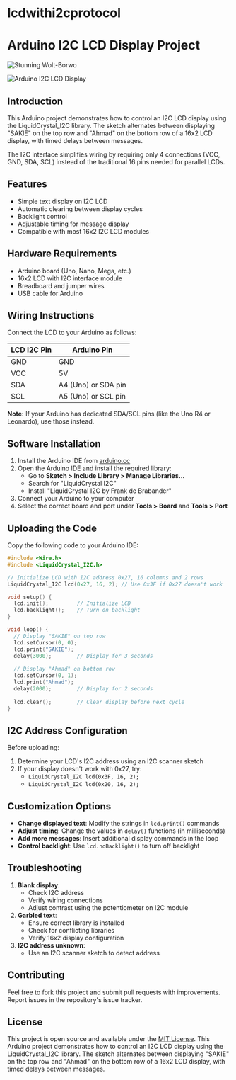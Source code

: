 # lcdwithi2cprotocol
# Arduino I2C LCD Display Project
![Stunning Wolt-Borwo](https://github.com/user-attachments/assets/d699fe28-418d-483e-acca-a22fbf779de9)

![Arduino I2C LCD Display](https://raw.githubusercontent.com/arduino-libraries/LiquidCrystal_I2C/master/extras/LCD-I2C.jpg)

## Introduction
This Arduino project demonstrates how to control an I2C LCD display using the LiquidCrystal_I2C library. The sketch alternates between displaying "SAKIE" on the top row and "Ahmad" on the bottom row of a 16x2 LCD display, with timed delays between messages.

The I2C interface simplifies wiring by requiring only 4 connections (VCC, GND, SDA, SCL) instead of the traditional 16 pins needed for parallel LCDs.

## Features
- Simple text display on I2C LCD
- Automatic clearing between display cycles
- Backlight control
- Adjustable timing for message display
- Compatible with most 16x2 I2C LCD modules

## Hardware Requirements
- Arduino board (Uno, Nano, Mega, etc.)
- 16x2 LCD with I2C interface module
- Breadboard and jumper wires
- USB cable for Arduino

## Wiring Instructions
Connect the LCD to your Arduino as follows:

| LCD I2C Pin | Arduino Pin |
|-------------|-------------|
| GND         | GND         |
| VCC         | 5V          |
| SDA         | A4 (Uno) or SDA pin |
| SCL         | A5 (Uno) or SCL pin |

**Note:** If your Arduino has dedicated SDA/SCL pins (like the Uno R4 or Leonardo), use those instead.

## Software Installation
1. Install the Arduino IDE from [arduino.cc](https://www.arduino.cc/en/software)
2. Open the Arduino IDE and install the required library:
   - Go to **Sketch > Include Library > Manage Libraries...**
   - Search for "LiquidCrystal I2C"
   - Install "LiquidCrystal I2C by Frank de Brabander"
3. Connect your Arduino to your computer
4. Select the correct board and port under **Tools > Board** and **Tools > Port**

## Uploading the Code
Copy the following code to your Arduino IDE:

```cpp
#include <Wire.h>
#include <LiquidCrystal_I2C.h>

// Initialize LCD with I2C address 0x27, 16 columns and 2 rows
LiquidCrystal_I2C lcd(0x27, 16, 2); // Use 0x3F if 0x27 doesn't work

void setup() {
  lcd.init();         // Initialize LCD
  lcd.backlight();    // Turn on backlight
}

void loop() {
  // Display "SAKIE" on top row
  lcd.setCursor(0, 0);
  lcd.print("SAKIE");
  delay(3000);        // Display for 3 seconds
  
  // Display "Ahmad" on bottom row
  lcd.setCursor(0, 1);
  lcd.print("Ahmad");
  delay(2000);        // Display for 2 seconds
  
  lcd.clear();        // Clear display before next cycle
}
```

## I2C Address Configuration
Before uploading:
1. Determine your LCD's I2C address using an I2C scanner sketch
2. If your display doesn't work with 0x27, try:
   - `LiquidCrystal_I2C lcd(0x3F, 16, 2);`
   - `LiquidCrystal_I2C lcd(0x20, 16, 2);`

## Customization Options
- **Change displayed text**: Modify the strings in `lcd.print()` commands
- **Adjust timing**: Change the values in `delay()` functions (in milliseconds)
- **Add more messages**: Insert additional display commands in the loop
- **Control backlight**: Use `lcd.noBacklight()` to turn off backlight

## Troubleshooting
1. **Blank display**: 
   - Check I2C address
   - Verify wiring connections
   - Adjust contrast using the potentiometer on I2C module
2. **Garbled text**:
   - Ensure correct library is installed
   - Check for conflicting libraries
   - Verify 16x2 display configuration
3. **I2C address unknown**:
   - Use an I2C scanner sketch to detect address

## Contributing
Feel free to fork this project and submit pull requests with improvements. Report issues in the repository's issue tracker.

## License
This project is open source and available under the [MIT License](LICENSE).
This Arduino project demonstrates how to control an I2C LCD display using the LiquidCrystal_I2C library. The sketch alternates between displaying "SAKIE" on the top row and "Ahmad" on the bottom row of a 16x2 LCD display, with timed delays between messages.
